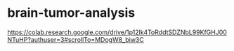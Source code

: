 # brain-tumor-analysis
https://colab.research.google.com/drive/1p12Ik4ToRddtSDZNbL99KfGHJ00NTuHP?authuser=3#scrollTo=MDogW8_biw3C
